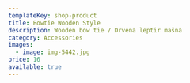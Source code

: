 ```yaml
---
templateKey: shop-product
title: Bowtie Wooden Style
description: Wooden bow tie / Drvena leptir mašna
category: Accessories
images:
  - image: img-5442.jpg
price: 16
available: true
---
```


